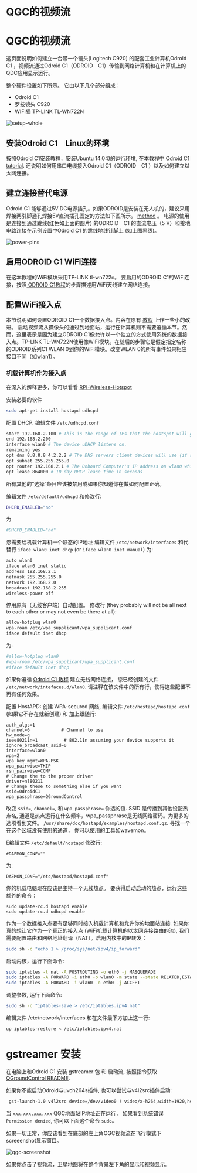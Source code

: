 # QGC的视频流

# QGC的视频流

这页面说明如何建立一台带一个镜头(Logitech C920) 的配套工业计算机Odroid C1  ，视频流通过Odroid C1（ODROID　C1）传输到网络计算机和在计算机上的QDC应用显示运行。 


整个硬件设置如下所示。 它由以下几个部分组成：

- Odroid C1
- 罗技镜头 C920
- WIFI猫 TP-LINK TL-WN722N

 ![setup-whole](../pictures/videostreaming\setup-whole.png)

## 安装Odroid C1　Linux的环境

按照Odroid C1安装教程，安装Ubuntu 14.04)的运行环境, 在本教程中 [Odroid C1 tutorial](https://pixhawk.org/peripherals/onboard_computers/odroid_c1). 还说明如何用串口电缆接入Odroid C1（ODROID　C1 ）以及如何建立以太网连接。

## 建立连接替代电源

Odroid C1 能够通过5V DC电源插孔。如果ODROID是安装在无人机的，建议采用焊接两引脚通孔焊接5V直流插孔固定的方法如下图所示。 [method](https://learn.sparkfun.com/tutorials/how-to-solder---through-hole-soldering) 。 电源的使用是连接到通过跳线(红色如上面的图片) 的ODROID　C1 的直流电压（5 V）和接地电路连接在示例设置中Odroid C1 的跳线地线针脚上 (如上图黑线)。 

 ![power-pins](../pictures/videostreaming\power-pins.png)

## 启用ODROID C1 WiFi连接 

在这本教程的WiFi模块采用TP-LINK tl-wn722n。 要启用的ODROID C1的WiFi连接，按照[ ODROID C1教程](https://pixhawk.org/peripherals/onboard_computers/odroid_c1)的步骤描述用WiFi天线建立网络连接。
## 配置WiFi接入点 

本节说明如何设置ODROID C1一个数据接入点。内容在原有 [教程](https://pixhawk.org/peripherals/onboard_computers/access_point) 上作一些小的改进。 启动视频流从摄像头的通过到地面站，运行在计算机则不需要遵循本节。然而，这里表示是因为建立ODROID C1像允许以一个独立的方式使用系统的数据接入点。TP-LINK TL-WN722N使用像WiFi模块。在随后的步骤它是假定指定名称的ODROID系列C1 WLAN 0到你的WiFi模块。改变WLAN 0的所有事件如果相应接口不同（如wlan1）。 

### 机载计算机作为接入点

在深入的解释更多，你可以看看 [RPI-Wireless-Hotspot](http://elinux.org/RPI-Wireless-Hotspot)

安装必要的软件

<div class="host-code"></div>

```bash
sudo apt-get install hostapd udhcpd
```

配置 DHCP. 编辑文件 `/etc/udhcpd.conf`

<div class="host-code"></div>

```bash
start 192.168.2.100 # This is the range of IPs that the hostspot will give to client devices.
end 192.168.2.200
interface wlan0 # The device uDHCP listens on.
remaining yes
opt dns 8.8.8.8 4.2.2.2 # The DNS servers client devices will use (if routing through the ethernet link).
opt subnet 255.255.255.0
opt router 192.168.2.1 # The Onboard Computer's IP address on wlan0 which we will set up shortly.
opt lease 864000 # 10 day DHCP lease time in seconds
```

所有其他的“选择”条目应该被禁用或如果你知道你在做如何配置正确。

编辑文件 `/etc/default/udhcpd` 和修改行:

<div class="host-code"></div>

```bash
DHCPD_ENABLED="no"
```

为

<div class="host-code"></div>

```bash
#DHCPD_ENABLED="no"
```

您需要给机载计算机一个静态的IP地址 编辑文件 `/etc/network/interfaces` 和代替行 `iface wlan0 inet dhcp` (or `iface wlan0 inet manual`) 为:

```sh
auto wlan0
iface wlan0 inet static
address 192.168.2.1
netmask 255.255.255.0
network 192.168.2.0
broadcast 192.168.2.255
wireless-power off
```

停用原有（无线客户端）自动配置。 修改行 (they probably will not be all next to each other or may not even be there at all):

<div class="host-code"></div>

```sh
allow-hotplug wlan0
wpa-roam /etc/wpa_supplicant/wpa_supplicant.conf
iface default inet dhcp
```

为:

<div class="host-code"></div>

```sh
#allow-hotplug wlan0
#wpa-roam /etc/wpa_supplicant/wpa_supplicant.conf
#iface default inet dhcp
```

如果你遵循 [Odroid C1 教程](https://pixhawk.org/peripherals/onboard_computers/odroid_c1) 建立无线网络连接， 您已经创建的文件 `/etc/network/intefaces.d/wlan0`. 请注释在该文件中的所有行，使得这些配置不再有任何效果。

配置 HostAPD: 创建 WPA-secured 网络, 编辑文件 `/etc/hostapd/hostapd.conf` (如果它不存在就新创建) 和 加上跟随行: 

```
auth_algs=1
channel=6            # Channel to use
hw_mode=g
ieee80211n=1          # 802.11n assuming your device supports it
ignore_broadcast_ssid=0
interface=wlan0
wpa=2
wpa_key_mgmt=WPA-PSK
wpa_pairwise=TKIP
rsn_pairwise=CCMP
# Change the to the proper driver
driver=nl80211
# Change these to something else if you want
ssid=OdroidC1
wpa_passphrase=QGroundControl

```

改变 `ssid=`, `channel=`, 和 `wpa_passphrase=` 你选的值. SSID 是传播到其他设配热点名, 通道是热点运行在什么频率，wpa_passphrase是无线网络密码。为更多的选项看到文件。  `/usr/share/doc/hostapd/examples/hostapd.conf.gz`.
寻找一个在这个区域没有使用的通道， 你可以使用的工具如wavemon。 

E编辑文件 `/etc/default/hostapd` 修改行:

<div class="host-code"></div>

```
#DAEMON_CONF=""
```

为:

```
DAEMON_CONF="/etc/hostapd/hostapd.conf"
```

你的机载电脑现在应该是主持一个无线热点。 要获得启动启动的热点，运行这些额外的命令： 

<div class="host-code"></div>

```
sudo update-rc.d hostapd enable
sudo update-rc.d udhcpd enable
```

作为一个数据接入点要有足够同时接入机载计算机和允许你的地面站连接. 如果你真的想让它作为一个真正的接入点 (WiFi机载计算机的以太网连接路由的流), 我们需要配置路由和网络地址翻译（NAT）。启用内核中的IP转发： 

<div class="host-code"></div>

```sh
sudo sh -c "echo 1 > /proc/sys/net/ipv4/ip_forward"
```

启动内核，运行下面命令:

<div class="host-code"></div>

```sh
sudo iptables -t nat -A POSTROUTING -o eth0 -j MASQUERADE
sudo iptables -A FORWARD -i eth0 -o wlan0 -m state --state RELATED,ESTABLISHED -j ACCEPT
sudo iptables -A FORWARD -i wlan0 -o eth0 -j ACCEPT
```

调整参数, 运行下面命令:

<div class="host-code"></div>

```sh
sudo sh -c "iptables-save > /etc/iptables.ipv4.nat"
```

编辑文件 /etc/network/interfaces 和在文件最下方加上这一行: 

<div class="host-code"></div>

```sh
up iptables-restore < /etc/iptables.ipv4.nat
```

# gstreamer 安装

在电脑上和Odroid C1 安装 gstreamer 包 和 启动流, 按照指令获取 [QGroundControl README](https://github.com/mavlink/qgroundcontrol/blob/master/src/VideoStreaming/README.md). 

如果你不能启动Odroid与uvch264s插件, 也可以尝试与v4l2src插件启动:

<div class="host-code"></div>

```sh
 gst-launch-1.0 v4l2src device=/dev/video0 ! video/x-h264,width=1920,height=1080,framerate=24/1 ! h264parse ! rtph264pay ! udpsink host=xxx.xxx.xxx.xxx port=5000
```

当 `xxx.xxx.xxx.xxx`  QGC地面站IP地址正在运行， 如果看到系统错误 `Permission denied`, 你可以下面这个命令 `sudo`。

如果一切正常，你应该看到在底部的左上角OGC视频流在飞行模式下screeenshot显示窗口。 

 ![qgc-screenshot](../pictures/videostreaming\qgc-screenshot.png)

如果你点击了视频流，卫星地图将在整个背景左下角的显示和视频显示。

